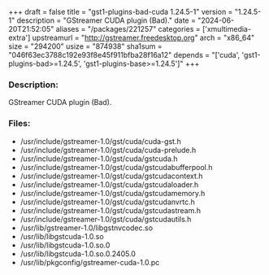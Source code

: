 +++
draft = false
title = "gst1-plugins-bad-cuda 1.24.5-1"
version = "1.24.5-1"
description = "GStreamer CUDA plugin (Bad)."
date = "2024-06-20T21:52:05"
aliases = "/packages/221257"
categories = ['xmultimedia-extra']
upstreamurl = "http://gstreamer.freedesktop.org"
arch = "x86_64"
size = "294200"
usize = "874938"
sha1sum = "046f63ec3788c192e93f8e45f911bfba28f16a12"
depends = "['cuda', 'gst1-plugins-bad>=1.24.5', 'gst1-plugins-base>=1.24.5']"
+++
### Description: 
GStreamer CUDA plugin (Bad).

### Files: 
* /usr/include/gstreamer-1.0/gst/cuda/cuda-gst.h
* /usr/include/gstreamer-1.0/gst/cuda/cuda-prelude.h
* /usr/include/gstreamer-1.0/gst/cuda/gstcuda.h
* /usr/include/gstreamer-1.0/gst/cuda/gstcudabufferpool.h
* /usr/include/gstreamer-1.0/gst/cuda/gstcudacontext.h
* /usr/include/gstreamer-1.0/gst/cuda/gstcudaloader.h
* /usr/include/gstreamer-1.0/gst/cuda/gstcudamemory.h
* /usr/include/gstreamer-1.0/gst/cuda/gstcudanvrtc.h
* /usr/include/gstreamer-1.0/gst/cuda/gstcudastream.h
* /usr/include/gstreamer-1.0/gst/cuda/gstcudautils.h
* /usr/lib/gstreamer-1.0/libgstnvcodec.so
* /usr/lib/libgstcuda-1.0.so
* /usr/lib/libgstcuda-1.0.so.0
* /usr/lib/libgstcuda-1.0.so.0.2405.0
* /usr/lib/pkgconfig/gstreamer-cuda-1.0.pc
